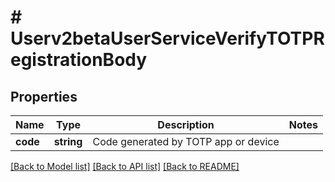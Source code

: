 # # Userv2betaUserServiceVerifyTOTPRegistrationBody

## Properties

Name | Type | Description | Notes
------------ | ------------- | ------------- | -------------
**code** | **string** | Code generated by TOTP app or device |

[[Back to Model list]](../../README.md#models) [[Back to API list]](../../README.md#endpoints) [[Back to README]](../../README.md)
